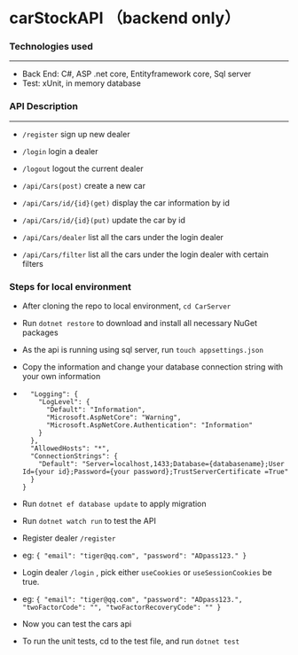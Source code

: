 # carStockAPI （backend only）

### **Technologies used**

---

- Back End: C#, ASP .net core, Entityframework core, Sql server
- Test: xUnit, in memory database

### **API Description**

---

- `/register` sign up new dealer
- `/login` login a dealer
- `/logout` logout the current dealer

- `/api/Cars(post)` create a new car
- `/api/Cars/id/{id}(get)` display the car information by id
- `/api/Cars/id/{id}(put)` update the car by id
- `/api/Cars/dealer` list all the cars under the login dealer
- `/api/Cars/filter` list all the cars under the login dealer with certain filters

### **Steps for local environment**

- After cloning the repo to local environment, `cd CarServer`
- Run `dotnet restore` to download and install all necessary NuGet packages
- As the api is running using sql server, run `touch appsettings.json`
- Copy the information and change your database connection string with your own information
- ```{
    "Logging": {
      "LogLevel": {
        "Default": "Information",
        "Microsoft.AspNetCore": "Warning",
        "Microsoft.AspNetCore.Authentication": "Information"
      }
    },
    "AllowedHosts": "*",
    "ConnectionStrings": {
      "Default": "Server=localhost,1433;Database={databasename};User Id={your id};Password={your password};TrustServerCertificate =True"
    }
  }
  ```

- Run `dotnet ef database update` to apply migration
- Run `dotnet watch run` to test the API

- Register dealer `/register`
- eg:
  `{
  "email": "tiger@qq.com",
  "password": "ADpass123."
}`
- Login dealer `/login` , pick either `useCookies` or `useSessionCookies` be true.
- eg:
  `{
  "email": "tiger@qq.com",
  "password": "ADpass123.",
  "twoFactorCode": "",
  "twoFactorRecoveryCode": ""
}`

- Now you can test the cars api

- To run the unit tests, cd to the test file, and run `dotnet test`

